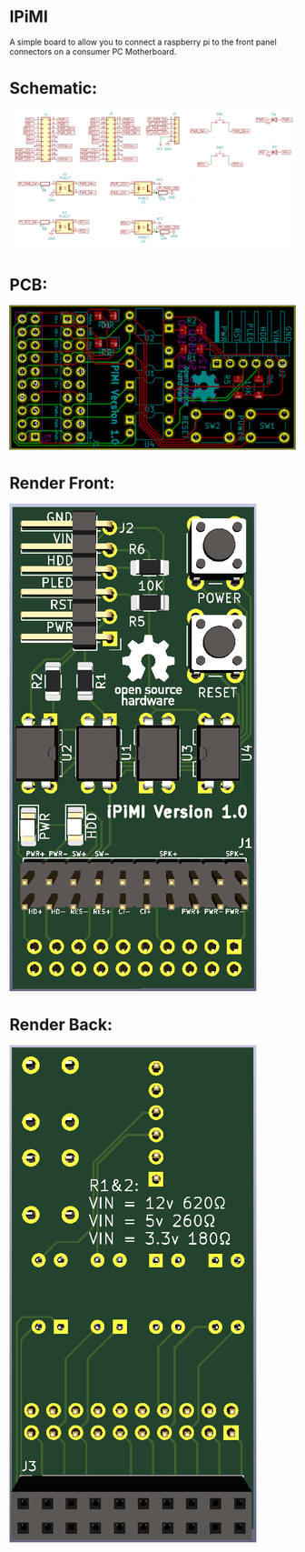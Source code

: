 # IPiMI

A simple board to allow you to connect a raspberry pi to the front panel connectors on a consumer PC Motherboard.

# Schematic:
![schematic](hardware/Schematic.png)

# PCB:
![pcb front](hardware/PCB.png)

# Render Front:
![3d render front](hardware/3D_Render_Front.png)

# Render Back:
![3d render front](hardware/3D_Render_Back.png)
